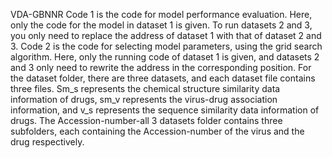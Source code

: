 VDA-GBNNR
Code 1 is the code for model performance evaluation. Here, only the code for the model in dataset 1 is given. To run datasets 2 and 3, you only need to replace the address of dataset 1 with that of dataset 2 and 3.
Code 2 is the code for selecting model parameters, using the grid search algorithm. Here, only the running code of dataset 1 is given, and datasets 2 and 3 only need to rewrite the address in the corresponding position.
For the dataset folder, there are three datasets, and each dataset file contains three files. Sm_s represents the chemical structure similarity data information of drugs, sm_v represents the virus-drug association information, and v_s represents the sequence similarity data information of drugs.
The Accession-number-all 3 datasets folder contains three subfolders, each containing the Accession-number of the virus and the drug respectively.

